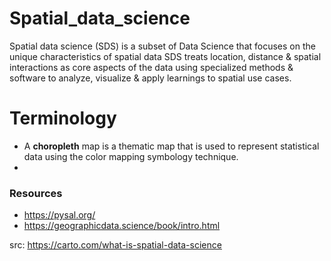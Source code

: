 # Spatial_data_science
Spatial data science (SDS) is a subset of Data Science that focuses on the unique characteristics of spatial data SDS treats location, distance &amp; spatial interactions as core aspects of the data using specialized methods &amp; software to analyze, visualize &amp; apply learnings to spatial use cases.

# Terminology
- A **choropleth** map is a thematic map that is used to represent statistical data using the color mapping symbology technique.
- 






### Resources
- https://pysal.org/
- https://geographicdata.science/book/intro.html

src: https://carto.com/what-is-spatial-data-science
